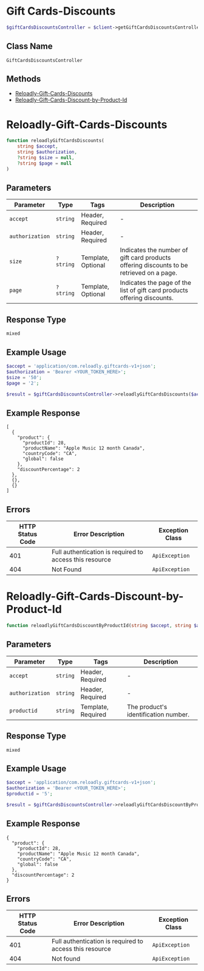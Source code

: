 # Gift Cards-Discounts

```php
$giftCardsDiscountsController = $client->getGiftCardsDiscountsController();
```

## Class Name

`GiftCardsDiscountsController`

## Methods

* [Reloadly-Gift-Cards-Discounts](../../doc/controllers/gift-cards-discounts.md#reloadly-gift-cards-discounts)
* [Reloadly-Gift-Cards-Discount-by-Product-Id](../../doc/controllers/gift-cards-discounts.md#reloadly-gift-cards-discount-by-product-id)


# Reloadly-Gift-Cards-Discounts

```php
function reloadlyGiftCardsDiscounts(
    string $accept,
    string $authorization,
    ?string $size = null,
    ?string $page = null
)
```

## Parameters

| Parameter | Type | Tags | Description |
|  --- | --- | --- | --- |
| `accept` | `string` | Header, Required | - |
| `authorization` | `string` | Header, Required | - |
| `size` | `?string` | Template, Optional | Indicates the number of gift card products offering discounts to be retrieved on a page. |
| `page` | `?string` | Template, Optional | Indicates the page of the list of gift card products offering discounts. |

## Response Type

`mixed`

## Example Usage

```php
$accept = 'application/com.reloadly.giftcards-v1+json';
$authorization = 'Bearer <YOUR_TOKEN_HERE>';
$size = '50';
$page = '2';

$result = $giftCardsDiscountsController->reloadlyGiftCardsDiscounts($accept, $authorization, $size, $page);
```

## Example Response

```
[
  {
    "product": {
      "productId": 28,
      "productName": "Apple Music 12 month Canada",
      "countryCode": "CA",
      "global": false
    },
    "discountPercentage": 2
  },
  {},
  {}
]
```

## Errors

| HTTP Status Code | Error Description | Exception Class |
|  --- | --- | --- |
| 401 | Full authentication is required to access this resource | `ApiException` |
| 404 | Not Found | `ApiException` |


# Reloadly-Gift-Cards-Discount-by-Product-Id

```php
function reloadlyGiftCardsDiscountByProductId(string $accept, string $authorization, string $productid)
```

## Parameters

| Parameter | Type | Tags | Description |
|  --- | --- | --- | --- |
| `accept` | `string` | Header, Required | - |
| `authorization` | `string` | Header, Required | - |
| `productid` | `string` | Template, Required | The product's identification number. |

## Response Type

`mixed`

## Example Usage

```php
$accept = 'application/com.reloadly.giftcards-v1+json';
$authorization = 'Bearer <YOUR_TOKEN_HERE>';
$productid = '5';

$result = $giftCardsDiscountsController->reloadlyGiftCardsDiscountByProductId($accept, $authorization, $productid);
```

## Example Response

```
{
  "product": {
    "productId": 28,
    "productName": "Apple Music 12 month Canada",
    "countryCode": "CA",
    "global": false
  },
  "discountPercentage": 2
}
```

## Errors

| HTTP Status Code | Error Description | Exception Class |
|  --- | --- | --- |
| 401 | Full authentication is required to access this resource | `ApiException` |
| 404 | Not found | `ApiException` |

